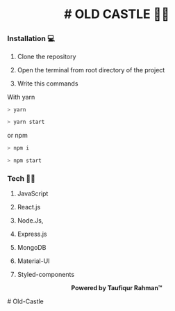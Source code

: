# <p  align="center"># OLD CASTLE 🚀🚀</p>

### Installation 💻

1. Clone the repository

2. Open the terminal from root directory of the project

3. Write this commands

With yarn

```bash
> yarn
```

```bash
> yarn start
```

or npm

```bash
> npm i
```

```bash
> npm start
```

### Tech 🚀🚀

1. JavaScript

2. React.js

3. Node.Js,

4. Express.js

5. MongoDB

6. Material-UI

7. Styled-components


<p  align="center"  bold> <b>Powered by Taufiqur Rahman™</b></p># Old-Castle
